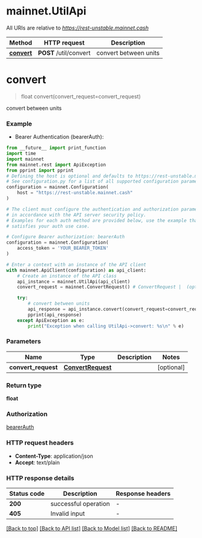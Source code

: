 # mainnet.UtilApi

All URIs are relative to *https://rest-unstable.mainnet.cash*

Method | HTTP request | Description
------------- | ------------- | -------------
[**convert**](UtilApi.md#convert) | **POST** /util/convert | convert between units


# **convert**
> float convert(convert_request=convert_request)

convert between units

### Example

* Bearer Authentication (bearerAuth):
```python
from __future__ import print_function
import time
import mainnet
from mainnet.rest import ApiException
from pprint import pprint
# Defining the host is optional and defaults to https://rest-unstable.mainnet.cash
# See configuration.py for a list of all supported configuration parameters.
configuration = mainnet.Configuration(
    host = "https://rest-unstable.mainnet.cash"
)

# The client must configure the authentication and authorization parameters
# in accordance with the API server security policy.
# Examples for each auth method are provided below, use the example that
# satisfies your auth use case.

# Configure Bearer authorization: bearerAuth
configuration = mainnet.Configuration(
    access_token = 'YOUR_BEARER_TOKEN'
)

# Enter a context with an instance of the API client
with mainnet.ApiClient(configuration) as api_client:
    # Create an instance of the API class
    api_instance = mainnet.UtilApi(api_client)
    convert_request = mainnet.ConvertRequest() # ConvertRequest |  (optional)

    try:
        # convert between units
        api_response = api_instance.convert(convert_request=convert_request)
        pprint(api_response)
    except ApiException as e:
        print("Exception when calling UtilApi->convert: %s\n" % e)
```

### Parameters

Name | Type | Description  | Notes
------------- | ------------- | ------------- | -------------
 **convert_request** | [**ConvertRequest**](ConvertRequest.md)|  | [optional] 

### Return type

**float**

### Authorization

[bearerAuth](../README.md#bearerAuth)

### HTTP request headers

 - **Content-Type**: application/json
 - **Accept**: text/plain

### HTTP response details
| Status code | Description | Response headers |
|-------------|-------------|------------------|
**200** | successful operation |  -  |
**405** | Invalid input |  -  |

[[Back to top]](#) [[Back to API list]](../README.md#documentation-for-api-endpoints) [[Back to Model list]](../README.md#documentation-for-models) [[Back to README]](../README.md)

